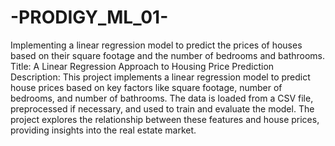 # -PRODIGY_ML_01-
Implementing a linear regression model to predict the prices of houses based on their square footage and the number of bedrooms and bathrooms.
Title:
A Linear Regression Approach to Housing Price Prediction 
Description:
This project implements a linear regression model to predict house prices based on key factors like square footage, number of bedrooms, and number of bathrooms. The data is loaded from a CSV file, preprocessed if necessary, and used to train and evaluate the model. The project explores the relationship between these features and house prices, providing insights into the real estate market.

